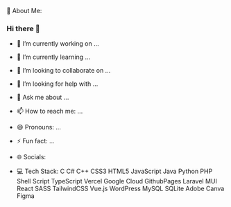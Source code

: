 💫 About Me:
### Hi there 👋
- 🔭 I’m currently working on ...
- 🌱 I’m currently learning ...
- 👯 I’m looking to collaborate on ...
- 🤔 I’m looking for help with ...
- 💬 Ask me about ...
- 📫 How to reach me: ...
- 😄 Pronouns: ...
- ⚡ Fun fact: ...

- 🌐 Socials:

- 💻 Tech Stack:
C C# C++ CSS3 HTML5 JavaScript Java Python PHP Shell Script TypeScript Vercel Google Cloud GithubPages Laravel MUI React SASS TailwindCSS Vue.js WordPress MySQL SQLite Adobe Canva Figma
